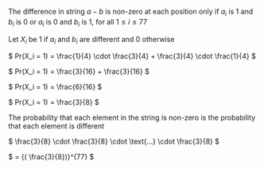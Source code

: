 The difference in string $a-b$ is non-zero at each position only if $a_i$ is 1 and $b_i$ is 0 or $a_i$ is 0 and $b_i$ is 1, for all $1 \leq i \leq 77$

Let $X_i$ be 1 if $a_i$ and $b_i$ are different and 0 otherwise

$ Pr(X_i = 1) = \frac{1}{4} \cdot \frac{3}{4} + \frac{3}{4} \cdot \frac{1}{4} $

$ Pr(X_i = 1) = \frac{3}{16} + \frac{3}{16} $

$ Pr(X_i = 1) = \frac{6}{16} $

$ Pr(X_i = 1) = \frac{3}{8} $

The probability that each element in the string is non-zero is the probability that each element is different

$ \frac{3}{8} \cdot \frac{3}{8} \cdot \text{...} \cdot \frac{3}{8} $

$ = {( \frac{3}{8})}^{77} $
